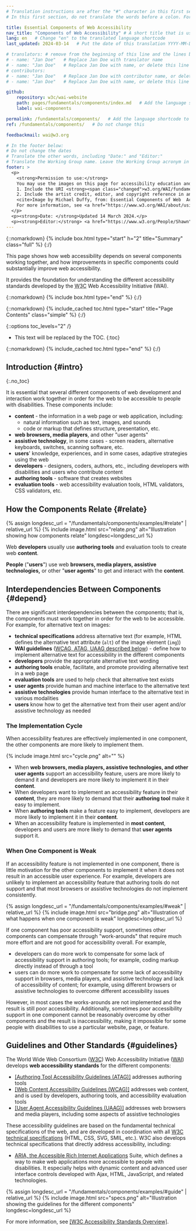 ```yaml
---
# Translation instructions are after the "#" character in this first section. They are comments that do not show up in the web page. You do not need to translate the instructions after "#".
# In this first section, do not translate the words before a colon. For example, do not translate "title:". Do translate the text after "title:"

title: Essential Components of Web Accessibility
nav_title: "Components of Web Accessibility" # A short title that is used in the navigation
lang: en   # Change "en" to the translated language shortcode
last_updated: 2024-03-14   # Put the date of this translation YYYY-MM-DD (with month in the middle)

# translators: # remove from the beginning of this line and the lines below: "# " (the hash sign and the space)
# - name: "Jan Doe"   # Replace Jan Doe with translator name
# - name: "Jan Doe"   # Replace Jan Doe with name, or delete this line if not multiple translators
# contributors:
# - name: "Jan Doe"   # Replace Jan Doe with contributor name, or delete this line if none
# - name: "Jan Doe"   # Replace Jan Doe with name, or delete this line if not multiple contributors

github:
    repository: w3c/wai-website
    path: pages/fundamentals/components/index.md   # Add the language shortcode to the middle of the filename, for example: content/index.fr.md
    label: wai-components

permalink: /fundamentals/components/   # Add the language shortcode to the end, with no slash at the end. For example /path/to/file/fr
ref: /fundamentals/components/   # Do not change this

feedbackmail: wai@w3.org

# In the footer below:
# Do not change the dates
# Translate the other words, including "Date:" and "Editor:"
# Translate the Working Group name. Leave the Working Group acronym in English.
footer: >
  <p>
    <strong>Permission to use:</strong> 
    You may use the images on this page for accessibility education and outreach if you:<br> 
    1. Include the URI <strong><span class="changed">w3.org/WAI/fundamentals/components/</span> <em>prominently</em></strong> near the image, and <br>
    2. Include the artist credit, editor, and copyright reference in any published or posted material:<br>
    <cite>Image by Michael Duffy, from: Essential Components of Web  Accessibility. S.L. Henry, ed. Copyright W3C <sup>®</sup> (MIT, ERCIM, Keio, Beihang). w3.org/WAI/fundamentals/components/</cite><br>
    For more information, see <a href="https://www.w3.org/WAI/about/using-wai-material/">Using WAI Materials</a>.
  </p>
  <p><strong>Date: </strong>Updated 14 March 2024.</p>
  <p><strong>Editor:</strong> <a href="https://www.w3.org/People/Shawn">Shawn Lawton Henry</a>. Graphic artist: Michael Duffy.</p>
---
```


{::nomarkdown}
{% include box.html type="start" h="2" title="Summary" class="full" %}
{:/}

This page shows how web accessibility depends on several components working together, and how improvements in specific components could substantially improve web accessibility.

It provides the foundation for understanding the different accessibility standards developed by the <abbr title="World Wide Web Consortium">W3C</abbr> Web Accessibility Initiative (WAI).

{::nomarkdown}
{% include box.html type="end" %}
{:/}

{::nomarkdown}
{% include_cached toc.html type="start" title="Page Contents" class="simple" %}
{:/}

{::options toc_levels="2" /}

-   This text will be replaced by the TOC.
{:toc}

{::nomarkdown}
{% include_cached toc.html type="end" %}
{:/}

## Introduction {#intro}
{:.no_toc}

It is essential that several different components of web development and interaction work together in order for the web to be accessible to people with disabilities. These components include:

-   **content** - the information in a web page or web application, including:
    -   natural information such as text, images, and sounds
    -   code or markup that defines structure, presentation, etc.
-   **web browsers, media players**, and other "user agents"
-   **assistive technology**, in some cases - screen readers, alternative keyboards, switches, scanning software, etc.
-   **users**' knowledge, experiences, and in some cases, adaptive strategies using the web
-   **developers** - designers, coders, authors, etc., including developers with disabilities and users who contribute content
-   **authoring tools** - software that creates websites
-   **evaluation tools** - web accessibility evaluation tools, HTML validators, CSS validators, etc.

## How the Components Relate {#relate}

{% assign longdesc_url = "/fundamentals/components/examples/#relate" | relative_url %}
{% include image.html src="relate.png" alt="Illustration showing how components relate" longdesc=longdesc_url %}

Web **developers** usually use **authoring tools** and evaluation tools to create web **content**.

**People** ("**users**") use web **browsers, media players, assistive technologies,** or other "**user agents**" to get and interact with the **content**.

## Interdependencies Between Components {#depend}

There are significant interdependencies between the components; that is, the components must work together in order for the web to be accessible. For example, for alternative text on images:

-   **technical specifications** address alternative text (for example, HTML defines the alternative text attribute (`alt`) of the image element (`img`))
-   **WAI guidelines** ([WCAG, ATAG, UAAG described below](#guidelines)) - define how to implement alternative text for accessibility in the different components
-   **developers** provide the appropriate alternative text wording
-   **authoring tools** enable, facilitate, and promote providing alternative text in a web page
-   **evaluation tools** are used to help check that alternative text exists
-   **user agents** provide human and machine interface to the alternative text
-   **assistive technologies** provide human interface to the alternative text in various modalities
-   **users** know how to get the alternative text from their user agent and/or assistive technology as needed

### The Implementation Cycle

When accessibility features are effectively implemented in one component, the other components are more likely to implement them.

{% include image.html src="cycle.png" alt="" %}

- When **web browsers, media players, assistive technologies, and other user agents** support an accessibility feature, users are more likely to demand it and developers are more likely to implement it in their **content**. 
- When developers want to implement an accessibility feature in their **content**, they are more likely to demand that their **authoring tool** make it easy to implement. 
- When **authoring tools** make a feature easy to implement, developers are more likely to implement it in their **content**. 
- When an accessibility feature is implemented in **most content**, developers and users are more likely to demand that **user agents** support it.

### When One Component is Weak

If an accessibility feature is not implemented in one component, there is little motivation for the other components to implement it when it does not result in an accessible user experience. For example, developers are unlikely to implement an accessibility feature that authoring tools do not support and that most browsers or assistive technologies do not implement consistently.

{% assign longdesc_url = "/fundamentals/components/examples/#weak" | relative_url %}
{% include image.html src="bridge.png" alt="Illustration of what happens when one component is weak" longdesc=longdesc_url %}

If one component has poor accessibility support, sometimes other components can compensate through "work-arounds" that require much more effort and are not good for accessibility overall. For example,

-   developers can do more work to compensate for some lack of accessibility support in authoring tools; for example, coding markup directly instead of through a tool
-   users can do more work to compensate for some lack of accessibility support in browsers, media players, and assistive technology and lack of accessibility of content; for example, using different browsers or assistive technologies to overcome different accessibility issues

However, in most cases the works-arounds are not implemented and the result is still poor accessibility. Additionally, sometimes poor accessibility support in one component cannot be reasonably overcome by other components and the result is inaccessibility, making it impossible for some people with disabilities to use a particular website, page, or feature.

## Guidelines and Other Standards {#guidelines}

The World Wide Web Consortium ([W3C](https://www.w3.org/)) Web Accessibility Initiative ([WAI](https://www.w3.org/WAI/)) develops **web accessibility standards** for the different components:

-   [[Authoring Tool Accessibility Guidelines (ATAG)]](/standards-guidelines/atag/) addresses authoring tools
-   [[Web Content Accessibility Guidelines (WCAG)]](/standards-guidelines/wcag/) addresses web content, and is used by developers, authoring tools, and accessibility evaluation tools
-   [[User Agent Accessibility Guidelines (UAAG)]](/standards-guidelines/uaag/) addresses web browsers and media players, including some aspects of assistive technologies


These accessibility guidelines are based on the fundamental technical specifications of the web, and are developed in coordination with all <a href="https://www.w3.org/TR/">W3C technical specifications</a> (HTML, CSS, SVG, SMIL, etc.). W3C also develops technical specifications that directly address accessibility, including:

* [ARIA, the Accessible Rich Internet Applications](/standards-guidelines/aria/) Suite, which defines a way to make web applications more accessible to people with disabilities. It especially helps with dynamic content and advanced user interface controls developed with Ajax, HTML, JavaScript, and related technologies.

{% assign longdesc_url = "/fundamentals/components/examples/#guide" | relative_url %}
{% include image.html src="specs.png" alt="Illustration showing the guidelines for the different components" longdesc=longdesc_url %}

For more information, see [[W3C Accessibility Standards Overview]](/standards-guidelines/).
